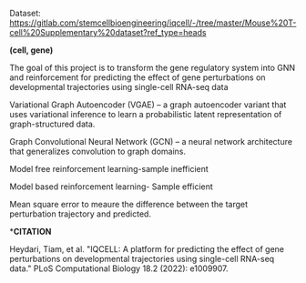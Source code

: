 Dataset: https://gitlab.com/stemcellbioengineering/iqcell/-/tree/master/Mouse%20T-cell%20Supplementary%20dataset?ref_type=heads

****(cell, gene)****


The goal of this project is to transform the gene regulatory system into GNN and reinforcement  for predicting the effect of gene perturbations on developmental trajectories using single-cell RNA-seq data

Variational Graph Autoencoder (VGAE) – a graph autoencoder variant that uses variational inference to learn a probabilistic latent representation of graph-structured data.

Graph Convolutional Neural Network (GCN) – a neural network architecture that generalizes convolution to graph domains. 

Model free reinforcement learning-sample inefficient



Model based reinforcement learning- Sample efficient

Mean square error to meaure the difference between the target perturbation trajectory and predicted.




***CITATION**




Heydari, Tiam, et al. "IQCELL: A platform for predicting the effect of gene perturbations on developmental trajectories using single-cell RNA-seq data." PLoS Computational Biology 18.2 (2022): e1009907.
